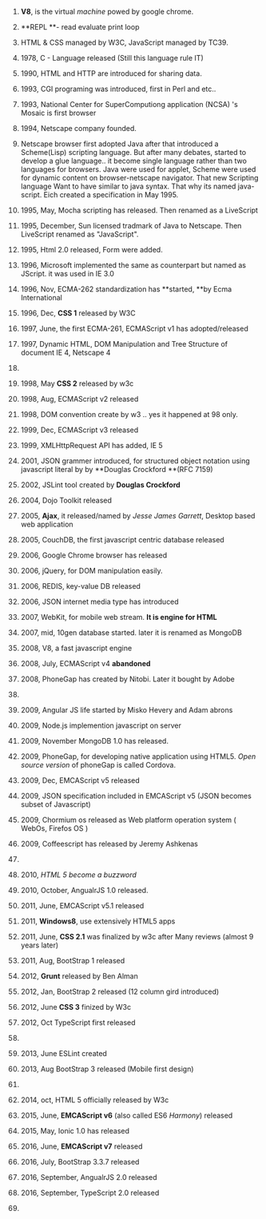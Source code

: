 1. **V8**, is the virtual _machine_ powed by google chrome.
2. **REPL **- read evaluate print loop

3. HTML & CSS managed by W3C, JavaScript managed by TC39.

4. 1978, C - Language released \(Still this language rule IT\)

5. 1990, HTML and HTTP are introduced for sharing data.

6. 1993, CGI programing was introduced, first in Perl and etc..

7. 1993, National Center for SuperComputiong application \(NCSA\) 's Mosaic is first browser

8. 1994, Netscape company founded.

9. Netscape browser first adopted Java after that introduced a Scheme\(Lisp\) scripting language. But after many debates, started to develop a glue language..  it become single language rather than two languages for browsers. Java were used for applet, Scheme were used for dynamic content on browser-netscape navigator. That new Scripting language Want to have similar to java syntax. That why its named java-script. Eich created a specification in May 1995.

10. 1995, May, Mocha scripting has released. Then renamed as a LiveScript

11. 1995, December, Sun licensed tradmark of Java to Netscape.  Then LiveScript renamed as "JavaScript".

12. 1995, Html 2.0 released, Form were added.

13. 1996, Microsoft implemented the same as counterpart but named as JScript. it was used in IE 3.0

14. 1996, Nov, ECMA-262 standardization has **started, **by Ecma International

15. 1996, Dec, **CSS 1** released by W3C

16. 1997, June, the first ECMA-261, ECMAScript v1 has adopted\/released

17. 1997, Dynamic HTML, DOM Manipulation and Tree Structure of document IE 4, Netscape 4

18. 
19. 1998, May **CSS 2** released by w3c
20. 1998, Aug, ECMAScript v2 released
21. 1998, DOM convention create by w3 .. yes it happened at 98 only.

22. 1999, Dec, ECMAScript v3 released

23. 1999, XMLHttpRequest API has added, IE 5

24. 2001, JSON grammer introduced, for structured object notation using javascript literal by by **Douglas Crockford **\(RFC 7159\)

25. 2002, JSLint tool created by **Douglas Crockford**

26. 2004, Dojo Toolkit released

27. 2005, **Ajax**, it released\/named by _Jesse James Garrett_, Desktop based web application

28. 2005, CouchDB, the first javascript centric database released

29. 2006, Google Chrome browser has released

30. 2006, jQuery, for DOM manipulation easily.

31. 2006, REDIS, key-value DB released

32. 2006, JSON internet media type has introduced

33. 2007, WebKit, for mobile web stream. **It is engine for HTML**

34. 2007, mid, 10gen database started. later it is renamed as MongoDB

35. 2008, V8, a fast javascript engine

36. 2008, July, ECMAScript v4 **abandoned**

37. 2008, PhoneGap has created by Nitobi.  Later it bought by Adobe

38. 
39. 2009, Angular JS life started by Misko Hevery and Adam abrons  
40. 2009, Node.js implemention javascript on server
41. 2009, November MongoDB 1.0 has released.
42. 2009, PhoneGap, for developing native application using HTML5. _Open source version_ of phoneGap is called Cordova.
43. 2009, Dec, EMCAScript v5 released
44. 2009, JSON specification included in  EMCAScript v5 \(JSON becomes subset of Javascript\)
45. 2009, Chormium os released as Web platform operation system \( WebOs, Firefos OS \)
46. 2009, Coffeescript has released by Jeremy Ashkenas
47. 
48. 2010, _HTML 5  become a buzzword_
49. 2010, October, AngualrJS 1.0 released.

50. 2011, June, EMCAScript v5.1 released

51. 2011, **Windows8**, use extensively HTML5 apps

52. 2011, June, **CSS 2.1** was finalized by w3c after Many reviews \(almost 9 years later\)

53. 2011, Aug, BootStrap 1 released

54. 2012, **Grunt** released by Ben Alman

55. 2012, Jan, BootStrap 2 released \(12 column gird introduced\)

56. 2012, June **CSS 3** finized by W3c

57. 2012, Oct TypeScript first released

58. 
59. 2013, June ESLint created
60. 2013, Aug BootStrap 3 released \(Mobile first design\)
61. 
62. 2014, oct, HTML 5 officially released by W3c

63. 2015, June, **EMCAScript v6** \(also called ES6 _Harmony_\) released

64. 2015, May, Ionic 1.0 has released

65. 2016, June, **EMCAScript v7** released

66. 2016, July, BootStrap 3.3.7 released

67. 2016, September,  AngualrJS 2.0 released

68. 2016, September, TypeScript 2.0 released

69. 

